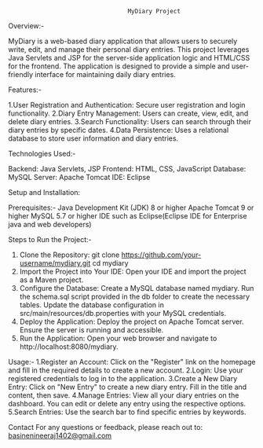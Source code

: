                                      MyDiary Project

Overview:-

MyDiary is a web-based diary application that allows users to securely write, edit, and manage their personal diary entries. This project leverages Java Servlets and JSP for the server-side application logic and HTML/CSS for the frontend. The application is designed to provide a simple and user-friendly interface for maintaining daily diary entries.

Features:-

1.User Registration and Authentication: Secure user registration and login functionality.
2.Diary Entry Management: Users can create, view, edit, and delete diary entries.
3.Search Functionality: Users can search through their diary entries by specific dates.
4.Data Persistence: Uses a relational database to store user information and diary entries.

Technologies Used:-

Backend: Java Servlets, JSP
Frontend: HTML, CSS, JavaScript
Database: MySQL
Server: Apache Tomcat
IDE: Eclipse

Setup and Installation:

Prerequisites:-
Java Development Kit (JDK) 8 or higher
Apache Tomcat 9 or higher
MySQL 5.7 or higher
IDE such as Eclipse(Eclipse IDE for Enterprise java and web developers)

Steps to Run the Project:-
1. Clone the Repository:
git clone https://github.com/your-username/mydiary.git
cd mydiary
2. Import the Project into Your IDE:
Open your IDE and import the project as a Maven project.
3. Configure the Database:
Create a MySQL database named mydiary.
Run the schema.sql script provided in the db folder to create the necessary tables.
Update the database configuration in src/main/resources/db.properties with your MySQL credentials.
4. Deploy the Application:
Deploy the project on Apache Tomcat server.
Ensure the server is running and accessible.
5. Run the Application:
Open your web browser and navigate to http://localhost:8080/mydiary.

Usage:-
1.Register an Account:
Click on the "Register" link on the homepage and fill in the required details to create a new account.
2.Login:
Use your registered credentials to log in to the application.
3.Create a New Diary Entry:
Click on "New Entry" to create a new diary entry. Fill in the title and content, then save.
4.Manage Entries:
View all your diary entries on the dashboard. You can edit or delete any entry using the respective options.
5.Search Entries:
Use the search bar to find specific entries by keywords.

Contact
For any questions or feedback, please reach out to:
basinenineeraj1402@gmail.com
